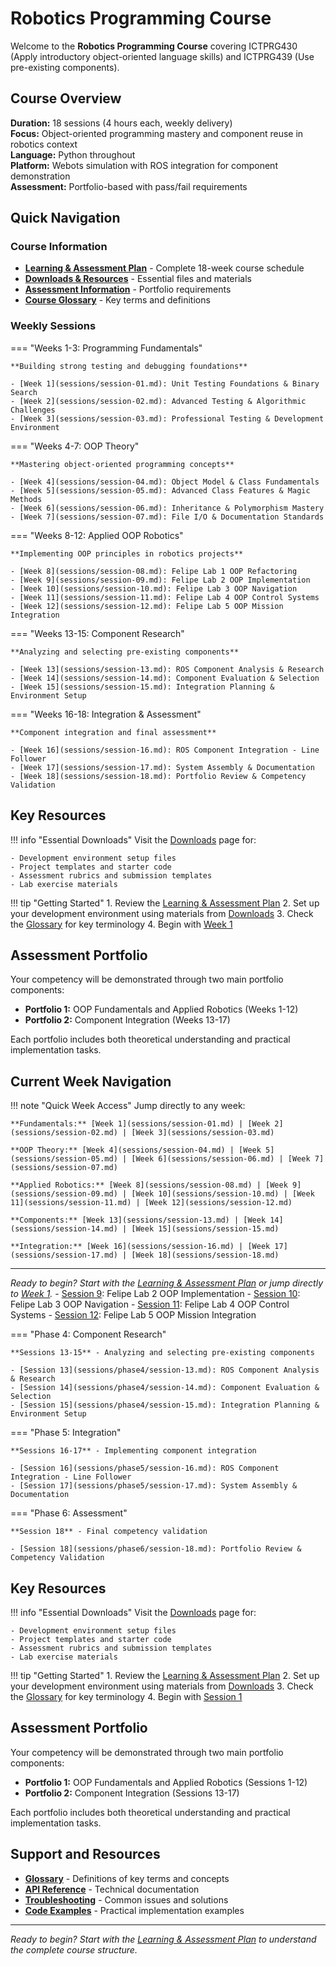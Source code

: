 # Robotics Programming Course

Welcome to the **Robotics Programming Course** covering ICTPRG430 (Apply introductory object-oriented language skills) and ICTPRG439 (Use pre-existing components).

## Course Overview

**Duration:** 18 sessions (4 hours each, weekly delivery)  
**Focus:** Object-oriented programming mastery and component reuse in robotics context  
**Language:** Python throughout  
**Platform:** Webots simulation with ROS integration for component demonstration  
**Assessment:** Portfolio-based with pass/fail requirements

## Quick Navigation

### Course Information
- **[Learning & Assessment Plan](revised-lap.md)** - Complete 18-week course schedule
- **[Downloads & Resources](downloads.md)** - Essential files and materials
- **[Assessment Information](assessment.md)** - Portfolio requirements
- **[Course Glossary](glossary.md)** - Key terms and definitions

### Weekly Sessions

=== "Weeks 1-3: Programming Fundamentals"
    
    **Building strong testing and debugging foundations**
    
    - [Week 1](sessions/session-01.md): Unit Testing Foundations & Binary Search
    - [Week 2](sessions/session-02.md): Advanced Testing & Algorithmic Challenges  
    - [Week 3](sessions/session-03.md): Professional Testing & Development Environment

=== "Weeks 4-7: OOP Theory"
    
    **Mastering object-oriented programming concepts**
    
    - [Week 4](sessions/session-04.md): Object Model & Class Fundamentals
    - [Week 5](sessions/session-05.md): Advanced Class Features & Magic Methods
    - [Week 6](sessions/session-06.md): Inheritance & Polymorphism Mastery
    - [Week 7](sessions/session-07.md): File I/O & Documentation Standards

=== "Weeks 8-12: Applied OOP Robotics"
    
    **Implementing OOP principles in robotics projects**
    
    - [Week 8](sessions/session-08.md): Felipe Lab 1 OOP Refactoring
    - [Week 9](sessions/session-09.md): Felipe Lab 2 OOP Implementation
    - [Week 10](sessions/session-10.md): Felipe Lab 3 OOP Navigation
    - [Week 11](sessions/session-11.md): Felipe Lab 4 OOP Control Systems
    - [Week 12](sessions/session-12.md): Felipe Lab 5 OOP Mission Integration

=== "Weeks 13-15: Component Research"
    
    **Analyzing and selecting pre-existing components**
    
    - [Week 13](sessions/session-13.md): ROS Component Analysis & Research
    - [Week 14](sessions/session-14.md): Component Evaluation & Selection
    - [Week 15](sessions/session-15.md): Integration Planning & Environment Setup

=== "Weeks 16-18: Integration & Assessment"
    
    **Component integration and final assessment**
    
    - [Week 16](sessions/session-16.md): ROS Component Integration - Line Follower
    - [Week 17](sessions/session-17.md): System Assembly & Documentation
    - [Week 18](sessions/session-18.md): Portfolio Review & Competency Validation

## Key Resources

!!! info "Essential Downloads"
    Visit the [Downloads](downloads.md) page for:
    
    - Development environment setup files
    - Project templates and starter code
    - Assessment rubrics and submission templates
    - Lab exercise materials

!!! tip "Getting Started"
    1. Review the [Learning & Assessment Plan](revised-lap.md)
    2. Set up your development environment using materials from [Downloads](downloads.md)
    3. Check the [Glossary](glossary.md) for key terminology
    4. Begin with [Week 1](sessions/session-01.md)

## Assessment Portfolio

Your competency will be demonstrated through two main portfolio components:

- **Portfolio 1:** OOP Fundamentals and Applied Robotics (Weeks 1-12)
- **Portfolio 2:** Component Integration (Weeks 13-17)

Each portfolio includes both theoretical understanding and practical implementation tasks.

## Current Week Navigation

!!! note "Quick Week Access"
    Jump directly to any week:
    
    **Fundamentals:** [Week 1](sessions/session-01.md) | [Week 2](sessions/session-02.md) | [Week 3](sessions/session-03.md)
    
    **OOP Theory:** [Week 4](sessions/session-04.md) | [Week 5](sessions/session-05.md) | [Week 6](sessions/session-06.md) | [Week 7](sessions/session-07.md)
    
    **Applied Robotics:** [Week 8](sessions/session-08.md) | [Week 9](sessions/session-09.md) | [Week 10](sessions/session-10.md) | [Week 11](sessions/session-11.md) | [Week 12](sessions/session-12.md)
    
    **Components:** [Week 13](sessions/session-13.md) | [Week 14](sessions/session-14.md) | [Week 15](sessions/session-15.md)
    
    **Integration:** [Week 16](sessions/session-16.md) | [Week 17](sessions/session-17.md) | [Week 18](sessions/session-18.md)

---

*Ready to begin? Start with the [Learning & Assessment Plan](revised-lap.md) or jump directly to [Week 1](sessions/session-01.md).*
    - [Session 9](sessions/phase3/session-09.md): Felipe Lab 2 OOP Implementation
    - [Session 10](sessions/phase3/session-10.md): Felipe Lab 3 OOP Navigation
    - [Session 11](sessions/phase3/session-11.md): Felipe Lab 4 OOP Control Systems
    - [Session 12](sessions/phase3/session-12.md): Felipe Lab 5 OOP Mission Integration

=== "Phase 4: Component Research"
    
    **Sessions 13-15** - Analyzing and selecting pre-existing components
    
    - [Session 13](sessions/phase4/session-13.md): ROS Component Analysis & Research
    - [Session 14](sessions/phase4/session-14.md): Component Evaluation & Selection
    - [Session 15](sessions/phase4/session-15.md): Integration Planning & Environment Setup

=== "Phase 5: Integration"
    
    **Sessions 16-17** - Implementing component integration
    
    - [Session 16](sessions/phase5/session-16.md): ROS Component Integration - Line Follower
    - [Session 17](sessions/phase5/session-17.md): System Assembly & Documentation

=== "Phase 6: Assessment"
    
    **Session 18** - Final competency validation
    
    - [Session 18](sessions/phase6/session-18.md): Portfolio Review & Competency Validation

## Key Resources

!!! info "Essential Downloads"
    Visit the [Downloads](resources/downloads.md) page for:
    
    - Development environment setup files
    - Project templates and starter code
    - Assessment rubrics and submission templates
    - Lab exercise materials

!!! tip "Getting Started"
    1. Review the [Learning & Assessment Plan](course-overview/revised-lap.md)
    2. Set up your development environment using materials from [Downloads](resources/downloads.md)
    3. Check the [Glossary](reference/glossary.md) for key terminology
    4. Begin with [Session 1](sessions/phase1/session-01.md)

## Assessment Portfolio

Your competency will be demonstrated through two main portfolio components:

- **Portfolio 1:** OOP Fundamentals and Applied Robotics (Sessions 1-12)
- **Portfolio 2:** Component Integration (Sessions 13-17)

Each portfolio includes both theoretical understanding and practical implementation tasks.

## Support and Resources

- **[Glossary](reference/glossary.md)** - Definitions of key terms and concepts
- **[API Reference](reference/api-reference.md)** - Technical documentation
- **[Troubleshooting](reference/troubleshooting.md)** - Common issues and solutions
- **[Code Examples](resources/code-examples.md)** - Practical implementation examples

---

*Ready to begin? Start with the [Learning & Assessment Plan](course-overview/revised-lap.md) to understand the complete course structure.*